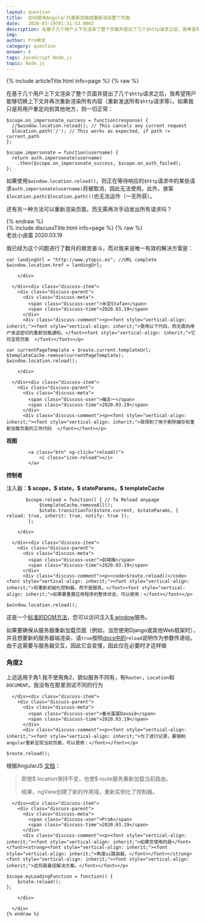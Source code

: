```yaml
---
layout: question
title:  如何使用AngularJS重新加载或重新渲染整个页面
date:   2020-03-19T01:31:53.000Z
description: 在基于几个用户上下文渲染了整个页面并提出了几个$http请求之后，我希望用户能够切换上下文并再次重新渲染所有内容（重新发送所有$http请求等）。如果我只...
img: 
author: Pro神无
category: question
answer: 6
tags: JavaScript Node.js
topic: Node.js
---
```

<div class="article-root">
  <div class="article">
    {% include articleTitle.html info=page %}
    {% raw %}
    <div class="article-content"><p><font style="vertical-align: inherit;"><font style="vertical-align: inherit;">在基于几个用户上下文渲染了整个页面并提出了几个</font></font><code>$http</code><font style="vertical-align: inherit;"><font style="vertical-align: inherit;">请求之后，我希望用户能够切换上下文并再次重新渲染所有内容（重新发送所有</font></font><code>$http</code><font style="vertical-align: inherit;"><font style="vertical-align: inherit;">请求等）。</font><font style="vertical-align: inherit;">如果我只是将用户重定向到其他地方，则一切正常：</font></font></p>

<pre><code>$scope.on_impersonate_success = function(response) {<font></font>
  //$window.location.reload(); // This cancels any current request<font></font>
  $location.path('/'); // This works as expected, if path != current_path<font></font>
};<font></font>
<font></font>
$scope.impersonate = function(username) {<font></font>
  return auth.impersonate(username)<font></font>
    .then($scope.on_impersonate_success, $scope.on_auth_failed);<font></font>
};<font></font>
</code></pre>

<p><font style="vertical-align: inherit;"><font style="vertical-align: inherit;">如果使用</font></font><code>$window.location.reload()</code><font style="vertical-align: inherit;"><font style="vertical-align: inherit;">，则</font><font style="vertical-align: inherit;">正在等待响应</font><font style="vertical-align: inherit;">的</font></font><code>$http</code><font style="vertical-align: inherit;"><font style="vertical-align: inherit;">请求中的</font><font style="vertical-align: inherit;">某些</font><font style="vertical-align: inherit;">请求</font></font><code>auth.impersonate(username)</code><font style="vertical-align: inherit;"><font style="vertical-align: inherit;">将被取消，因此无法使用。</font><font style="vertical-align: inherit;">此外，骇客</font></font><code>$location.path($location.path())</code><font style="vertical-align: inherit;"><font style="vertical-align: inherit;">也无法运作（一无所获）。</font></font></p>

<p><font style="vertical-align: inherit;"><font style="vertical-align: inherit;">还有另一种方法可以重新渲染页面，而无需再次手动发出所有请求吗？</font></font></p></div>
    {% endraw %}
  </div>

  <div class="discuss-wrapper">
    {% include discussTitle.html info=page %}
    {% raw %}
    <div class="discuss-item">
        <div class="discuss-parent">
          <div class="discuss-meta">
            <span class="discuss-user">老丝小卤蛋</span>
            <span class="discuss-time">2020.03.19</span>
          </div>
          <div class="discuss-comment"><p><font style="vertical-align: inherit;"><font style="vertical-align: inherit;">我已经为这个问题进行了数月的艰苦奋斗，而对我来说唯一有效的解决方案是：</font></font></p>

<pre><code>var landingUrl = "http://www.ytopic.es"; //URL complete<font></font>
$window.location.href = landingUrl;<font></font>
</code></pre></div>
        </div>
        
      </div><div class="discuss-item">
        <div class="discuss-parent">
          <div class="discuss-meta">
            <span class="discuss-user">米亚Stafan</span>
            <span class="discuss-time">2020.03.19</span>
          </div>
          <div class="discuss-comment"><p><font style="vertical-align: inherit;"><font style="vertical-align: inherit;">使用以下代码，而无需向用户发送密切的重新加载通知。</font><font style="vertical-align: inherit;">它将呈现页面  </font></font></p>

<pre><code>var currentPageTemplate = $route.current.templateUrl;<font></font>
$templateCache.remove(currentPageTemplate);<font></font>
$window.location.reload();<font></font>
</code></pre></div>
        </div>
        
      </div><div class="discuss-item">
        <div class="discuss-parent">
          <div class="discuss-meta">
            <span class="discuss-user">梅古一</span>
            <span class="discuss-time">2020.03.19</span>
          </div>
          <div class="discuss-comment"><p><font style="vertical-align: inherit;"><font style="vertical-align: inherit;">我得到了用于删除缓存和重新加载页面的工作代码  </font></font></p>

<p><strong><font style="vertical-align: inherit;"><font style="vertical-align: inherit;">视图</font></font></strong></p>

<pre><code>        &lt;a class="btn" ng-click="reload()"&gt;<font></font>
            &lt;i class="icon-reload"&gt;&lt;/i&gt; <font></font>
        &lt;/a&gt;<font></font>
</code></pre>

<p><strong><font style="vertical-align: inherit;"><font style="vertical-align: inherit;">控制者</font></font></strong></p>

<p><font style="vertical-align: inherit;"><font style="vertical-align: inherit;">注入器：</font></font><strong><font style="vertical-align: inherit;"><font style="vertical-align: inherit;">$ scope，$ state，$ stateParams，$ templateCache</font></font></strong></p>

<pre><code>       $scope.reload = function() { // To Reload anypage<font></font>
            $templateCache.removeAll();     <font></font>
            $state.transitionTo($state.current, $stateParams, { reload: true, inherit: true, notify: true });<font></font>
        };<font></font>
</code></pre></div>
        </div>
        
      </div><div class="discuss-item">
        <div class="discuss-parent">
          <div class="discuss-meta">
            <span class="discuss-user">前端梅</span>
            <span class="discuss-time">2020.03.19</span>
          </div>
          <div class="discuss-comment"><p><code>$route.reload()</code><font style="vertical-align: inherit;"><font style="vertical-align: inherit;">将重新初始化控制器，而不是服务。</font><font style="vertical-align: inherit;">如果要重置应用程序的整体状态，可以使用：</font></font></p>

<pre><code>$window.location.reload();
</code></pre>

<p><font style="vertical-align: inherit;"><font style="vertical-align: inherit;">这是一个</font></font><a href="https://developer.mozilla.org/en-US/docs/Web/API/location/reload"><font style="vertical-align: inherit;"><font style="vertical-align: inherit;">标准的DOM方法</font></font></a><font style="vertical-align: inherit;"><font style="vertical-align: inherit;">，您可以访问注入</font></font><a href="https://docs.angularjs.org/api/ng/service/$window"><font style="vertical-align: inherit;"><font style="vertical-align: inherit;">$ window</font></font></a><font style="vertical-align: inherit;"><font style="vertical-align: inherit;">服务。</font></font></p>

<p><font style="vertical-align: inherit;"><font style="vertical-align: inherit;">如果要确保从服务器重新加载页面（例如，当您使用Django或其他Web框架时），并且想要新的服务器端渲染，请</font></font><code>true</code><font style="vertical-align: inherit;"><font style="vertical-align: inherit;">按照</font><a href="https://developer.mozilla.org/en-US/docs/Web/API/location/reload"><font style="vertical-align: inherit;">docs中的</font></a></font><code>reload</code><font style="vertical-align: inherit;"><font style="vertical-align: inherit;">说明</font><font style="vertical-align: inherit;">作为参数</font><font style="vertical-align: inherit;">传递</font><font style="vertical-align: inherit;">给</font><font style="vertical-align: inherit;">。</font><font style="vertical-align: inherit;">由于这需要与服务器交互，因此它会变慢，因此仅在必要时才这样做</font></font><a href="https://developer.mozilla.org/en-US/docs/Web/API/location/reload"><font style="vertical-align: inherit;"></font></a><font style="vertical-align: inherit;"></font></p>

<h3><font style="vertical-align: inherit;"><font style="vertical-align: inherit;">角度2</font></font></h3>

<p><font style="vertical-align: inherit;"><font style="vertical-align: inherit;">上述适用于角1.我不使用角2，貌似服务不同有，有</font></font><code>Router</code><font style="vertical-align: inherit;"><font style="vertical-align: inherit;">，</font></font><code>Location</code><font style="vertical-align: inherit;"><font style="vertical-align: inherit;">和</font></font><code>DOCUMENT</code><font style="vertical-align: inherit;"><font style="vertical-align: inherit;">。</font><font style="vertical-align: inherit;">我没有在那里测试不同的行为</font></font></p></div>
        </div>
        
      </div><div class="discuss-item">
        <div class="discuss-parent">
          <div class="discuss-meta">
            <span class="discuss-user">番长蛋蛋Davaid</span>
            <span class="discuss-time">2020.03.19</span>
          </div>
          <div class="discuss-comment"><p><font style="vertical-align: inherit;"><font style="vertical-align: inherit;">为了进行记录，要强制angular重新呈现当前页面，可以使用：</font></font></p>

<pre><code>$route.reload();
</code></pre>

<p><font style="vertical-align: inherit;"><font style="vertical-align: inherit;">根据AngularJS </font></font><a href="http://docs.angularjs.org/api/ngRoute/service/$route" rel="noreferrer"><font style="vertical-align: inherit;"><font style="vertical-align: inherit;">文档</font></font></a><font style="vertical-align: inherit;"><font style="vertical-align: inherit;">：</font></font></p>

<blockquote>
  <p><font style="vertical-align: inherit;"><font style="vertical-align: inherit;">即使$ location保持不变，也使$ route服务重新加载当前路由。</font></font></p>
  
  <p><font style="vertical-align: inherit;"><font style="vertical-align: inherit;">结果，ngView创建了新的作用域，重新实例化了控制器。</font></font></p>
</blockquote></div>
        </div>
        
      </div><div class="discuss-item">
        <div class="discuss-parent">
          <div class="discuss-meta">
            <span class="discuss-user">ProA</span>
            <span class="discuss-time">2020.03.19</span>
          </div>
          <div class="discuss-comment"><p><font style="vertical-align: inherit;"><font style="vertical-align: inherit;">如果您使用的是</font></font><strong><font style="vertical-align: inherit;"><font style="vertical-align: inherit;">角度ui路由器，</font></font></strong><font style="vertical-align: inherit;"><font style="vertical-align: inherit;">这将是最佳解决方案。</font></font></p>

<pre><code>$scope.myLoadingFunction = function() {<font></font>
    $state.reload();<font></font>
};<font></font>
</code></pre></div>
        </div>
        
      </div>
    {% endraw %}
  </div>
<div>
